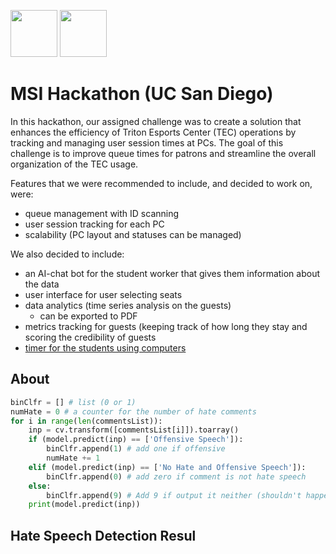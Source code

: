 <img src = "https://cdn.dribbble.com/users/3144264/screenshots/16080159/media/76c03dd932c1e3f797c3fb5869826de9.png"  height = "75"> <img src = "https://upload.wikimedia.org/wikipedia/commons/thumb/c/c1/Seal_of_the_University_of_California%2C_San_Diego.svg/1200px-Seal_of_the_University_of_California%2C_San_Diego.svg.png"  height = "75">

# MSI Hackathon (UC San Diego)

In this hackathon, our assigned challenge was to create a solution that enhances the efficiency of Triton Esports Center (TEC) operations by tracking and managing user session times at PCs. The goal of this challenge is to improve queue times for patrons and streamline the overall organization of the TEC usage.

Features that we were recommended to include, and decided to work on, were:
- queue management with ID scanning
- user session tracking for each PC
- scalability (PC layout and statuses can be managed)

We also decided to include:
- an AI-chat bot for the student worker that gives them information about the data
- user interface for user selecting seats
- data analytics (time series analysis on the guests)
  - can be exported to PDF
- metrics tracking for guests (keeping track of how long they stay and scoring the credibility of guests
- [timer for the students using computers]([https://link-url-here.org](https://tecguest.netlify.app/))


## About


```python
binClfr = [] # list (0 or 1)
numHate = 0 # a counter for the number of hate comments
for i in range(len(commentsList)):
    inp = cv.transform([commentsList[i]]).toarray()
    if (model.predict(inp) == ['Offensive Speech']):
        binClfr.append(1) # add one if offensive
        numHate += 1
    elif (model.predict(inp) == ['No Hate and Offensive Speech']):
        binClfr.append(0) # add zero if comment is not hate speech
    else:
        binClfr.append(9) # Add 9 if output it neither (shouldn't happen; means that there's an error)
    print(model.predict(inp))
```

## Hate Speech Detection Resul
